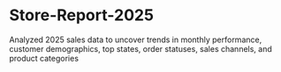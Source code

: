 # Store-Report-2025
Analyzed 2025 sales data to uncover trends in monthly performance, customer
demographics, top states, order statuses, sales channels, and product categories
